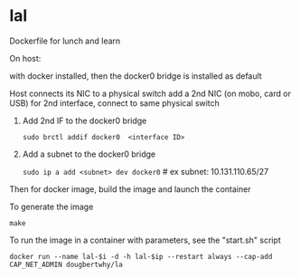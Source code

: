 # lal
Dockerfile for lunch and learn


On host:

with docker installed, then the docker0 bridge is installed as default

Host connects its NIC to a physical switch
add a 2nd NIC (on mobo, card or USB) for 2nd interface, connect to same physical switch

1) Add 2nd IF to the docker0 bridge

     `sudo brctl addif docker0  <interface ID>`
  
2) Add a subnet to the docker0 bridge

     `sudo ip a add <subnet> dev docker0`    #  ex subnet:  10.131.110.65/27
  
  
Then for docker image, build the image and launch the container
  
  
To generate the image 

`make` 

To run the image in a container with parameters, see the "start.sh" script

`docker run --name lal-$i -d -h lal-$ip --restart always --cap-add CAP_NET_ADMIN dougbertwhy/la`

